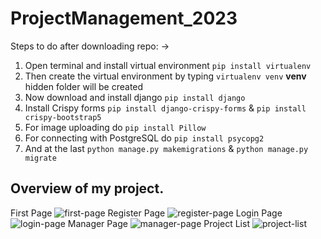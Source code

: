 # ProjectManagement_2023

Steps to do after downloading repo: ->
1) Open terminal and install virtual environment `pip install virtualenv`
2) Then create the virtual environment by typing `virtualenv venv` **venv** hidden folder will be created
3) Now download and install django `pip install django`
4) Install Crispy forms `pip install django-crispy-forms` & `pip install crispy-bootstrap5`
5) For image uploading do `pip install Pillow`
6) For connecting with PostgreSQL do `pip install psycopg2`
7) And at the last `python manage.py makemigrations` & `python manage.py migrate`

## Overview of my project.

First Page
![first-page](https://user-images.githubusercontent.com/90546286/229265605-6b7df75e-e4fe-4535-841d-17ecbc2eabe5.png)
Register Page
![register-page](https://user-images.githubusercontent.com/90546286/229265604-9b614130-362d-4ad0-9437-3a671296f425.jpeg)
Login Page
![login-page](https://user-images.githubusercontent.com/90546286/229265603-74adf226-5ce2-4e9a-89d9-e25576ab4595.png)
Manager Page
![manager-page](https://user-images.githubusercontent.com/90546286/229265602-a2bb0f1a-4e82-43a3-96fe-5e25f0a4d0af.jpeg)
Project List
![project-list](https://user-images.githubusercontent.com/90546286/229265607-5f144abf-e4c0-4e74-9212-b9299de57513.jpeg)